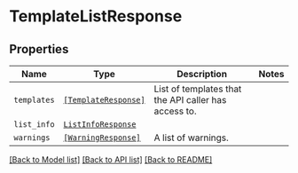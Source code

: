 # TemplateListResponse



## Properties
Name | Type | Description | Notes
------------ | ------------- | ------------- | -------------
| `templates` | [```[TemplateResponse]```](TemplateResponse.md) |  List of templates that the API caller has access to.  |  |
| `list_info` | [```ListInfoResponse```](ListInfoResponse.md) |    |  |
| `warnings` | [```[WarningResponse]```](WarningResponse.md) |  A list of warnings.  |  |

[[Back to Model list]](../README.md#documentation-for-models) [[Back to API list]](../README.md#documentation-for-api-endpoints) [[Back to README]](../README.md)


